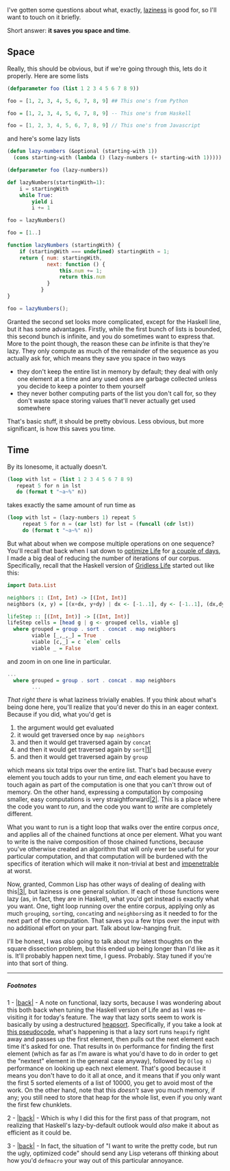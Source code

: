 I've gotten some questions about what, exactly, [laziness](http://en.wikipedia.org/wiki/Lazy_evaluation) is good for, so I'll want to touch on it briefly.

Short answer: **it saves you space and time**.

## Space

Really, this should be obvious, but if we're going through this, lets do it properly. Here are some lists

```lisp
(defparameter foo (list 1 2 3 4 5 6 7 8 9))
```

```python
foo = [1, 2, 3, 4, 5, 6, 7, 8, 9] ## This one's from Python
```

```haskell
foo = [1, 2, 3, 4, 5, 6, 7, 8, 9] -- This one's from Haskell
```

```javascript
foo = [1, 2, 3, 4, 5, 6, 7, 8, 9] // This one's from Javascript
```

and here's some lazy lists

```lisp
(defun lazy-numbers (&optional (starting-with 1))
  (cons starting-with (lambda () (lazy-numbers (+ starting-with 1)))))

(defparameter foo (lazy-numbers))
```

```python
def lazyNumbers(startingWith=1):
    i = startingWith
    while True:
        yield i
        i += 1

foo = lazyNumbers()
```

```haskell
foo = [1..]
```

```javascript
function lazyNumbers (startingWith) {
    if (startingWith === undefined) startingWith = 1;
    return { num: startingWith,
             next: function () {
                 this.num += 1;
                 return this.num
             }
           }
}

foo = lazyNumbers();
```

Granted the second set looks more complicated, except for the Haskell line, but it has some advantages. Firstly, while the first bunch of lists is bounded, this second bunch is infinite, and you do sometimes want to express that. More to the point though, the reason these can *be* infinite is that they're lazy. They only compute as much of the remainder of the sequence as you actually ask for, which means they save you space in two ways


- they don't keep the entire list in memory by default; they deal with only one element at a time and any used ones are garbage collected unless you decide to keep a pointer to them yourself
- they never bother computing parts of the list you don't call for, so they don't waste space storing values that'll never actually get used somewhere


That's basic stuff, it should be pretty obvious. Less obvious, but more significant, is how this saves you time.

## Time

By its lonesome, it actually doesn't.

```lisp
(loop with lst = (list 1 2 3 4 5 6 7 8 9)
   repeat 5 for n in lst
   do (format t "~a~%" n))
```

takes exactly the same amount of run time as

```lisp
(loop with lst = (lazy-numbers 1) repeat 5
     repeat 5 for n = (car lst) for lst = (funcall (cdr lst))
     do (format t "~a~%" n))
```

But what about when we compose multiple operations on one sequence? You'll recall that back when I sat down to [optimize Life](http://langnostic.blogspot.ca/2012/12/life-extreme-optimizing-for-time-in.html) for [a couple of days](http://langnostic.blogspot.ca/2012/12/not-optimizing-haskell.html), I made a big deal of reducing the number of iterations of our corpus. Specifically, recall that the Haskell version of [Gridless Life](http://langnostic.blogspot.ca/2012/12/life-common-lisp-haskell-and-clojure.html) started out like this:

```haskell
import Data.List

neighbors :: (Int, Int) -> [(Int, Int)]
neighbors (x, y) = [(x+dx, y+dy) | dx <- [-1..1], dy <- [-1..1], (dx,dy) /= (0,0)]

lifeStep :: [(Int, Int)] -> [(Int, Int)]
lifeStep cells = [head g | g <- grouped cells, viable g]
  where grouped = group . sort . concat . map neighbors
        viable [_,_,_] = True
        viable [c,_] = c `elem` cells
        viable _ = False
```

and zoom in on one line in particular.

```haskell
...
  where grouped = group . sort . concat . map neighbors
        ...
```

*That right there* is what laziness trivially enables. If you think about what's being done here, you'll realize that you'd never do this in an eager context. Because if you did, what you'd get is


1.   the argument would get evaluated
1.   it would get traversed once by `map neighbors`
1.   and then it would get traversed again by `concat`
1.   and then it would get traversed again by `sort`<a name="note-Mon-Apr-29-130749EDT-2013"></a>[|1|](#foot-Mon-Apr-29-130749EDT-2013)
1.   and then it would get traversed again by `group`


which means six total trips over the entire list. That's bad because every element you touch adds to your run time, *and* each element you have to touch again as part of the computation is one that you can't throw out of memory. On the other hand, expressing a computation by composing smaller, easy computations is very straightforward<a name="note-Mon-Apr-29-130806EDT-2013"></a>[|2|](#foot-Mon-Apr-29-130806EDT-2013). This is a place where the code you want to *run*, and the code you want to *write* are completely different.

What you want to run is a tight loop that walks over the entire corpus *once*, and applies all of the chained functions at once per element. What you want to write is the naive composition of those chained functions, because you've otherwise created an algorithm that will only ever be useful for your particular computation, and that computation will be burdened with the specifics of iteration which will make it non-trivial at best and [impenetrable](https://github.com/slyrus/cl-typesetting/blob/master/tables.lisp#L168-L277) at worst.

Now, granted, Common Lisp has other ways of dealing of dealing with this<a name="note-Mon-Apr-29-131658EDT-2013"></a>[|3|](#foot-Mon-Apr-29-131658EDT-2013), but laziness is one general solution. If each of those functions were lazy (as, in fact, they are in Haskell), what you'd get instead is exactly what you want. One, tight loop running over the entire corpus, applying only as much `group`ing, `sort`ing, `concat`ing and `neighbors`ing as it needed to for the next part of the computation. That saves you a few trips over the input with no additional effort on your part. Talk about low-hanging fruit.

I'll be honest, I was *also* going to talk about my latest thoughts on the square dissection problem, but this ended up being longer than I'd like as it is. It'll probably happen next time, I guess. Probably. Stay tuned if you're into that sort of thing.


* * *
##### Footnotes

1 - <a name="foot-Mon-Apr-29-130749EDT-2013"></a>[|back|](#note-Mon-Apr-29-130749EDT-2013) - A note on functional, lazy sorts, because I was wondering about this both back when tuning the Haskell version of Life and as I was re-visiting it for today's feature. The way that lazy sorts seem to work is basically by using a destructured [heapsort](http://en.wikipedia.org/wiki/Heapsort). Specifically, if you take a look at [this pseudocode](http://en.wikipedia.org/wiki/Heapsort#Pseudocode), what's happening is that a lazy sort runs `heapify` right away and passes up the first element, then pulls out the next element each time it's asked for one. That results in `On` performance for finding the first element (which as far as I'm aware is what you'd have to do in order to get the "nextest" element in the general case anyway), followed by `O(log n)` performance on looking up each next element. That's good because it means you don't have to do it all at once, and it means that if you only want the first 5 sorted elements of a list of 10000, you get to avoid most of the work. On the other hand, note that this *doesn't* save you much memory, if any; you still need to store that heap for the whole list, even if you only want the first few chunklets.

2 - <a name="foot-Mon-Apr-29-130806EDT-2013"></a>[|back|](#note-Mon-Apr-29-130806EDT-2013) - Which is why I did this for the first pass of that program, not realizing that Haskell's lazy-by-default outlook would *also* make it about as efficient as it could be.

3 - <a name="foot-Mon-Apr-29-131658EDT-2013"></a>[|back|](#note-Mon-Apr-29-131658EDT-2013) - In fact, the situation of "I want to write the pretty code, but run the ugly, optimized code" should send any Lisp veterans off thinking about how you'd `defmacro` your way out of this particular annoyance.
